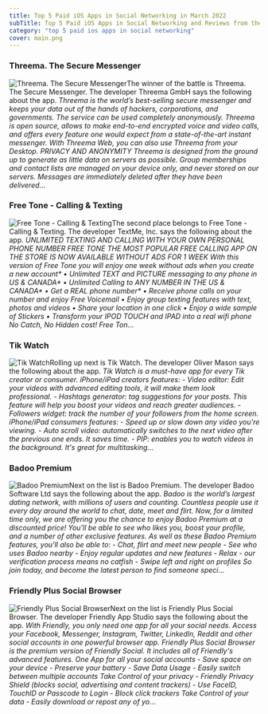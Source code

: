 ```yaml
---
title: Top 5 Paid iOS Apps in Social Networking in March 2022
subTitle: Top 5 Paid iOS Apps in Social Networking and Reviews from the AppStore in March 2022.
category: "top 5 paid ios apps in social networking"
cover: main.png
---
```


### Threema. The Secure Messenger

![Threema. The Secure Messenger](https://is3-ssl.mzstatic.com/image/thumb/Purple126/v4/9a/0b/4b/9a0b4bd9-6014-8f72-1fb0-4558be042303/AppIcon-0-0-1x_U007emarketing-0-0-0-10-0-0-sRGB-0-0-0-GLES2_U002c0-512MB-85-220-0-0.png/100x100bb.png)The winner of the battle is Threema. The Secure Messenger. The developer Threema GmbH says the following about the app. _Threema is the world’s best-selling secure messenger and keeps your data out of the hands of hackers, corporations, and governments. The service can be used completely anonymously. Threema is open source, allows to make end-to-end encrypted voice and video calls, and offers every feature one would expect from a state-of-the-art instant messenger. With Threema Web, you can also use Threema from your Desktop.  PRIVACY AND ANONYMITY Threema is designed from the ground up to generate as little data on servers as possible. Group memberships and contact lists are managed on your device only, and never stored on our servers. Messages are immediately deleted after they have been delivered_...

### Free Tone - Calling & Texting

![Free Tone - Calling & Texting](https://is4-ssl.mzstatic.com/image/thumb/Purple126/v4/0e/d6/54/0ed65442-bfc8-746d-8c50-a8475d1f0fb0/AppIcon-0-1x_U007emarketing-0-7-0-85-220.png/100x100bb.png)The second place belongs to Free Tone - Calling & Texting. The developer TextMe, Inc. says the following about the app. _UNLIMITED TEXTING AND CALLING WITH YOUR OWN PERSONAL PHONE NUMBER  FREE TONE THE MOST POPULAR FREE CALLING APP ON THE STORE IS NOW AVAILABLE WITHOUT ADS FOR 1 WEEK  With this version of Free Tone you will enjoy one week without ads when you create a new account*  • Unlimited TEXT and PICTURE messaging to any phone in US & CANADA* • Unlimited Calling to ANY NUMBER IN THE US & CANADA* • Get a REAL phone number* • Receive phone calls on your number and enjoy Free Voicemail • Enjoy group texting features with text, photos and videos • Share your location in one click • Enjoy a wide sample of Stickers • Transform your IPOD TOUCH and IPAD into a real wifi phone  No Catch, No Hidden cost!  Free Ton_...

### Tik Watch

![Tik Watch](https://is4-ssl.mzstatic.com/image/thumb/Purple116/v4/15/8b/c2/158bc24d-0f34-566b-34b0-40555d9f95c1/AppIcon-1x_U007emarketing-0-7-0-85-220.png/100x100bb.png)Rolling up next is Tik Watch. The developer Oliver Mason says the following about the app. _Tik Watch is a must-have app for every Tik creator or consumer.  iPhone/iPad creators features: - Video editor: Edit your videos with advanced editing tools, it will make them look professional. - Hashtags generator: tag suggestions for your posts. This feature will help you boost your videos and reach greater audiences. - Followers widget: track the number of your followers from the home screen.  iPhone/iPad consumers features: - Speed up or slow down any video you're viewing. - Auto scroll video: automatically switches to the next video after the previous one ends. It saves time. - PIP: enables you to watch videos in the background. It's great for multitasking_...

### Badoo Premium

![Badoo Premium](https://is4-ssl.mzstatic.com/image/thumb/Purple126/v4/21/c4/fe/21c4fe56-1cb4-f798-5dea-7028a068829f/AppIcon-0-0-1x_U007emarketing-0-0-0-7-0-0-sRGB-0-0-0-GLES2_U002c0-512MB-85-220-0-0.png/100x100bb.png)Next on the list is Badoo Premium. The developer Badoo Software Ltd says the following about the app. _Badoo is the world’s largest dating network, with millions of users and counting. Countless people use it every day around the world to chat, date, meet and flirt. Now, for a limited time only, we are offering you the chance to enjoy Badoo Premium at a discounted price! You’ll be able to see who likes you, boost your profile, and a number of other exclusive features.   As well as these Badoo Premium features, you’ll also be able to:   - Chat, flirt and meet new people  - See who uses Badoo nearby  - Enjoy regular updates and new features  - Relax - our verification process means no catfish  - Swipe left and right on profiles   So join today, and become the latest person to find someone speci_...

### Friendly Plus Social Browser

![Friendly Plus Social Browser](https://is2-ssl.mzstatic.com/image/thumb/Purple126/v4/5b/3d/df/5b3ddfb3-5b7a-2eba-5bb1-3b2f65a921d5/AppIcon-0-0-1x_U007emarketing-0-0-0-10-0-0-sRGB-0-0-0-GLES2_U002c0-512MB-85-220-0-0.png/100x100bb.png)Next on the list is Friendly Plus Social Browser. The developer Friendly App Studio says the following about the app. _With Friendly, you only need one app for all your social needs. Access your Facebook, Messenger, Instagram, Twitter, LinkedIn, Reddit and other social accounts in one powerful browser app.  Friendly Plus Social Browser is the premium version of Friendly Social. It includes all of Friendly's advanced features.  One App for all your social accounts  - Save space on your device - Preserve your battery - Save Data Usage - Easily switch between multiple accounts  Take Control of your privacy  - Friendly Privacy Shield (blocks social, advertising and content trackers) - Use FaceID, TouchID or Passcode to Login - Block click trackers  Take Control of your data  - Easily download or repost any of yo_...


